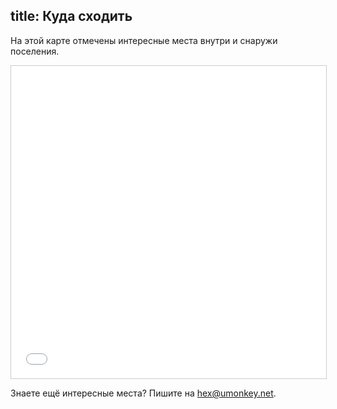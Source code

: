 title: Куда сходить
---
На этой карте отмечены интересные места внутри и снаружи поселения.

<iframe width="100%" height="500" frameborder="0" scrolling="no" marginheight="0" marginwidth="0" src="/map/" style="border: 1px solid #ccc"></iframe>

Знаете ещё интересные места?  Пишите на <hex@umonkey.net>.

<!--
TODO: лучшие места как здесь: http://alabama.travel/places-to-go
-->
